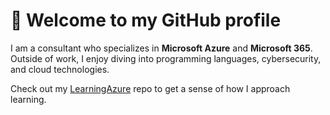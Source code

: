 # 👋 Welcome to my GitHub profile

I am a consultant who specializes in **Microsoft Azure** and **Microsoft 365**. Outside of work, I enjoy diving into programming languages, cybersecurity, and cloud technologies.

Check out my [LearningAzure](https://github.com/Greg-T8/LearningAzure) repo to get a sense of how I approach learning.